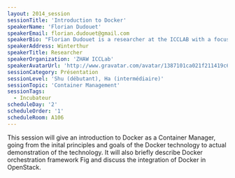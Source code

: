 ```yaml
---
layout: 2014_session
sessionTitle: 'Introduction to Docker'
speakerName: 'Florian Dudouet'
speakerEmail: florian.dudouet@gmail.com
speakerBio: "Florian Dudouet is a researcher at the ICCLAB with a focus on performance measurement and optimization for cloud environments. His research interests are originally related to cloud interoperability but since being at the lab he is developing interests in workload characterization as part of his focus on performance. He is currently working on the Mobile Cloud Networking FP7 project. Interested in the usage of Containers for performance optimization of services compared to classic VMs, he has been working with Docker and is now working on the integration of Docker with OpenStack.\n\nBefore joining the lab, Florian was a research engineer with Inria in Rennes, France where he worked on cloud computing in the context of the Contrail project on Cloud Federations. In the course of this work he used open-source standards such as OVF and CIMI and worked with virtualization tools such as OpenNebula and OpenStack.\n\n"
speakerAddress: Winterthur
speakerTitle: Researcher
speakerOrganization: 'ZHAW ICCLab'
speakerAvatarUrl: 'http://www.gravatar.com/avatar/1387101ca021f211419c6b5481be22eb?size=200&default=mm'
sessionCategory: Présentation
sessionLevel: 'Shu (débutant), Ha (intermédiaire)'
sessionTopic: 'Container Management'
sessionTags:
  - Incubateur
scheduleDay: '2'
scheduleOrder: '1'
scheduleRoom: A106
---
```


This session will give an introduction to Docker as a Container Manager, going from the inital principles and goals of the Docker technology to actual demonstration of the technology. It will also briefly describe Docker orchestration framework Fig and discuss the integration of Docker in OpenStack. 
